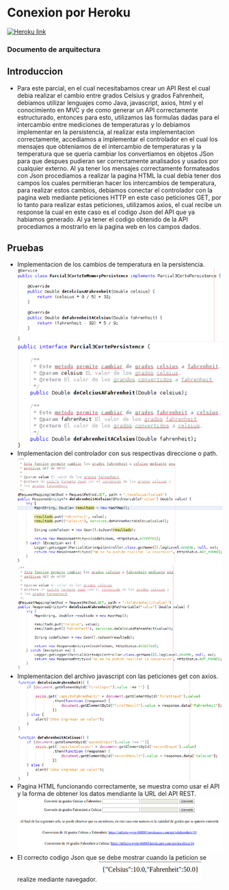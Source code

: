 # Conexion por Heroku
[![Heroku link](https://www.herokucdn.com/deploy/button.png)](https://infinite-eyrie-66800.herokuapp.com/)

### Documento de arquitectura
## Introduccion
- Para este parcial, en el cual necesitabamos crear un API Rest el cual debia realizar el cambio entre grados Celsius y grados Fahrenheit, debiamos utilizar lenguajes como Java, javascript, axios, html y el conocimiento en MVC y de como generar un API correctamente estructurado, entonces para esto, utilizamos las formulas dadas para el intercambio entre mediciones de temperaturas y lo debiamos implementar en la persistencia, al realizar esta implementacion correctamente, accediamos a implementar el controlador en el cual los mensajes que obteniamos de el intercambio de temperaturas y la temperatura que se queria cambiar los convertiamos en objetos JSon para que despues pudieran ser correctamente analisados y usados por cualquier externo.
Al ya tener los mensajes correctamente formateados con Json procediamos a realizar la pagina HTML la cual debia tener dos campos los cuales permitieran hacer los intercambios de temperatura, para realizar estos cambios, debiamos conectar el controlador con la pagina web mediante peticiones HTTP en este caso peticiones GET, por lo tanto para realizar estas peticiones, utilizamos axios, el cual recibe un response la cual en este caso es el codigo Json del API que ya habiamos generado. Al ya tener el codigo obtenido de la API procediamos a mostrarlo en la pagina web en los campos dados.

## Pruebas
- Implementacion de los cambios de temperatura en la persistencia.
![alt text](https://github.com/ARSWCamiloLopez/Parcial3Corte/blob/master/screenshots/Screenshot%20from%202018-12-04%2011-34-19.png)
![alt text](https://github.com/ARSWCamiloLopez/Parcial3Corte/blob/master/screenshots/Screenshot%20from%202018-12-04%2011-34-46.png)
- Implementacion del controlador con sus respectivas direccione o path.
![alt text](https://github.com/ARSWCamiloLopez/Parcial3Corte/blob/master/screenshots/Screenshot%20from%202018-12-04%2011-35-48.png)
![alt text](https://github.com/ARSWCamiloLopez/Parcial3Corte/blob/master/screenshots/Screenshot%20from%202018-12-04%2011-36-05.png)
- Implementacion del archivo javascript con las peticiones get con axios.
![alt text](https://github.com/ARSWCamiloLopez/Parcial3Corte/blob/master/screenshots/Screenshot%20from%202018-12-04%2011-36-25.png)
- Pagina HTML funcionando correctamente, se muestra como usar el API y la forma de obtener los datos mendiante la URL del API REST.
![alt text](https://github.com/ARSWCamiloLopez/Parcial3Corte/blob/master/screenshots/Screenshot%20from%202018-12-04%2011-37-22.png)
- El correcto codigo Json que se debe mostrar cuando la peticion se realize mediante navegador.
![alt text](https://github.com/ARSWCamiloLopez/Parcial3Corte/blob/master/screenshots/Screenshot%20from%202018-12-04%2011-38-03.png)
